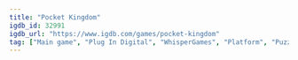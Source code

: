 ```yaml
---
title: "Pocket Kingdom"
igdb_id: 32991
igdb_url: "https://www.igdb.com/games/pocket-kingdom"
tag: ["Main game", "Plug In Digital", "WhisperGames", "Platform", "Puzzle", "Adventure", "Indie", "Single player", "Fantasy"]
---
```

